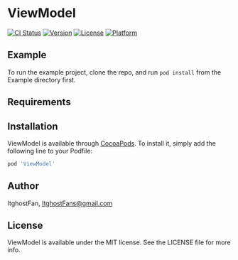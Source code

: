 # ViewModel

[![CI Status](https://img.shields.io/travis/ItghostFans/ViewModel.svg?style=flat)](https://travis-ci.org/ItghostFans/ViewModel)
[![Version](https://img.shields.io/cocoapods/v/ViewModel.svg?style=flat)](https://cocoapods.org/pods/ViewModel)
[![License](https://img.shields.io/cocoapods/l/ViewModel.svg?style=flat)](https://cocoapods.org/pods/ViewModel)
[![Platform](https://img.shields.io/cocoapods/p/ViewModel.svg?style=flat)](https://cocoapods.org/pods/ViewModel)

## Example

To run the example project, clone the repo, and run `pod install` from the Example directory first.

## Requirements

## Installation

ViewModel is available through [CocoaPods](https://cocoapods.org). To install
it, simply add the following line to your Podfile:

```ruby
pod 'ViewModel'
```

## Author

ItghostFan, ItghostFans@gmail.com

## License

ViewModel is available under the MIT license. See the LICENSE file for more info.
